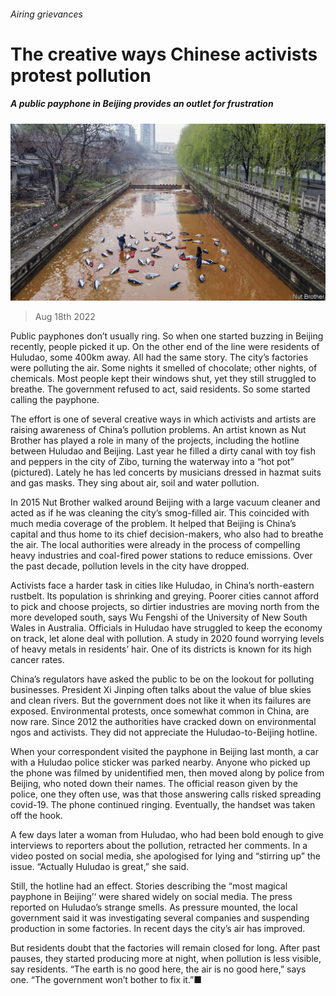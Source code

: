 ###### Airing grievances

# The creative ways Chinese activists protest pollution 

##### A public payphone in Beijing provides an outlet for frustration 

![image](images/20220820_CNP003.jpg) 

> Aug 18th 2022 

Public payphones don’t usually ring. So when one started buzzing in Beijing recently, people picked it up. On the other end of the line were residents of Huludao, some 400km away. All had the same story. The city’s factories were polluting the air. Some nights it smelled of chocolate; other nights, of chemicals. Most people kept their windows shut, yet they still struggled to breathe. The government refused to act, said residents. So some started calling the payphone.

The effort is one of several creative ways in which activists and artists are raising awareness of China’s pollution problems. An artist known as Nut Brother has played a role in many of the projects, including the hotline between Huludao and Beijing. Last year he filled a dirty canal with toy fish and peppers in the city of Zibo, turning the waterway into a “hot pot” (pictured). Lately he has led concerts by musicians dressed in hazmat suits and gas masks. They sing about air, soil and water pollution.

In 2015 Nut Brother walked around Beijing with a large vacuum cleaner and acted as if he was cleaning the city’s smog-filled air. This coincided with much media coverage of the problem. It helped that Beijing is China’s capital and thus home to its chief decision-makers, who also had to breathe the air. The local authorities were already in the process of compelling heavy industries and coal-fired power stations to reduce emissions. Over the past decade, pollution levels in the city have dropped.

Activists face a harder task in cities like Huludao, in China’s north-eastern rustbelt. Its population is shrinking and greying. Poorer cities cannot afford to pick and choose projects, so dirtier industries are moving north from the more developed south, says Wu Fengshi of the University of New South Wales in Australia. Officials in Huludao have struggled to keep the economy on track, let alone deal with pollution. A study in 2020 found worrying levels of heavy metals in residents’ hair. One of its districts is known for its high cancer rates. 

China’s regulators have asked the public to be on the lookout for polluting businesses. President Xi Jinping often talks about the value of blue skies and clean rivers. But the government does not like it when its failures are exposed. Environmental protests, once somewhat common in China, are now rare. Since 2012 the authorities have cracked down on environmental ngos and activists. They did not appreciate the Huludao-to-Beijing hotline.

When your correspondent visited the payphone in Beijing last month, a car with a Huludao police sticker was parked nearby. Anyone who picked up the phone was filmed by unidentified men, then moved along by police from Beijing, who noted down their names. The official reason given by the police, one they often use, was that those answering calls risked spreading covid-19. The phone continued ringing. Eventually, the handset was taken off the hook.

A few days later a woman from Huludao, who had been bold enough to give interviews to reporters about the pollution, retracted her comments. In a video posted on social media, she apologised for lying and “stirring up” the issue. “Actually Huludao is great,” she said.

Still, the hotline had an effect. Stories describing the “most magical payphone in Beijing’‘ were shared widely on social media. The press reported on Huludao’s strange smells. As pressure mounted, the local government said it was investigating several companies and suspending production in some factories. In recent days the city’s air has improved. 

But residents doubt that the factories will remain closed for long. After past pauses, they started producing more at night, when pollution is less visible, say residents. “The earth is no good here, the air is no good here,” says one. “The government won’t bother to fix it.”■


